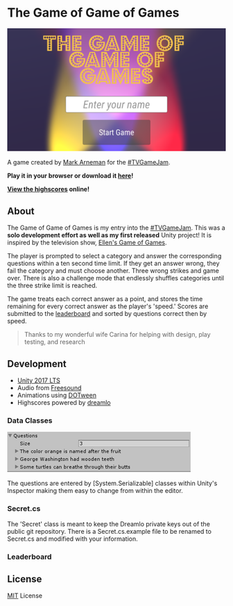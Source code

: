 # The Game of Game of Games

![The Game of Game of Games Logo](./Screenshots/MainMenu.png)

A game created by [Mark Arneman](https://arneman.me) for the [#TVGameJam](https://itch.io/jam/tvgamejam).

**Play it in your browser or download it [here](https://bearlikelion.itch.io/the-game-of-game-of-games)!**

**[View the highscores](https://arneman.me/thegameofgameofgames/) online!**

## About

The Game of Game of Games is my entry into the [#TVGameJam](https://itch.io/jam/tvgamejam). This was a **solo development effort as well as my first released** Unity project! It is inspired by the television show, [Ellen's Game of Games](https://www.nbc.com/ellens-game-of-games).

The player is prompted to select a category and answer the corresponding questions within a ten second time limit. If they get an answer wrong, they fail the category and must choose another.  Three wrong strikes and game over. There is also a challenge mode that endlessly shuffles categories until the three strike limit is reached.

The game treats each correct answer as a point, and stores the time remaining for every correct answer as the player's 'speed.' Scores are submitted to the [leaderboard](https://arneman.me/thegameofgameofgames/) and sorted by questions correct then by speed.

> Thanks to my wonderful wife Carina for helping with design, play testing, and research

## Development

* [Unity 2017 LTS](https://unity3d.com/)
* Audio from [Freesound](https://freesound.org/)
* Animations using [DOTween](http://dotween.demigiant.com/)
* Highscores powered by [dreamlo](http://dreamlo.com)

### Data Classes

![Data Classes](./Screenshots/dataclass.png)

The questions are entered by [System.Serializable] classes within Unity's Inspector making them easy to change from within the editor.

### Secret.cs

The 'Secret' class is meant to keep the Dreamlo private keys out of the public git repository. There is a Secret.cs.example file to be renamed to Secret.cs and modified with your information.

### Leaderboard


## License
[MIT](./LICENSE.md) License